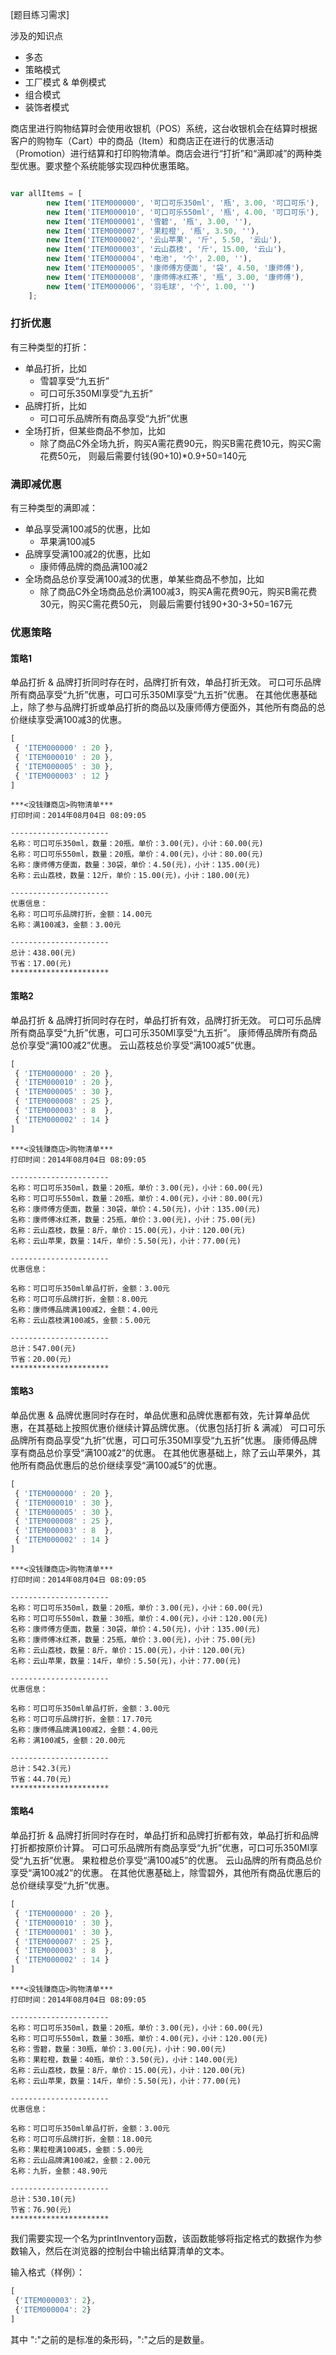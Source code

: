 [题目练习需求]

涉及的知识点

- 多态
- 策略模式
- 工厂模式 & 单例模式
- 组合模式
- 装饰者模式

商店里进行购物结算时会使用收银机（POS）系统，这台收银机会在结算时根据客户的购物车（Cart）中的商品（Item）和商店正在进行的优惠活动（Promotion）进行结算和打印购物清单。商店会进行“打折”和“满即减”的两种类型优惠。要求整个系统能够实现四种优惠策略。

```` javascript

var allItems = [
        new Item('ITEM000000', '可口可乐350ml', '瓶', 3.00, '可口可乐'),
        new Item('ITEM000010', '可口可乐550ml', '瓶', 4.00, '可口可乐'),
        new Item('ITEM000001', '雪碧', '瓶', 3.00, ''),
        new Item('ITEM000007', '果粒橙', '瓶', 3.50, ''),
        new Item('ITEM000002', '云山苹果', '斤', 5.50, '云山'),
        new Item('ITEM000003', '云山荔枝', '斤', 15.00, '云山'),
        new Item('ITEM000004', '电池', '个', 2.00, ''),
        new Item('ITEM000005', '康师傅方便面', '袋', 4.50, '康师傅'),
        new Item('ITEM000008', '康师傅冰红茶', '瓶', 3.00, '康师傅'),
        new Item('ITEM000006', '羽毛球', '个', 1.00, '')
    ];

````


### 打折优惠
有三种类型的打折：

* 单品打折，比如
    - 雪碧享受“九五折”
    - 可口可乐350Ml享受“九五折”
* 品牌打折，比如
    - 可口可乐品牌所有商品享受“九折”优惠
* 全场打折，但某些商品不参加，比如
    - 除了商品C外全场九折，购买A需花费90元，购买B需花费10元，购买C需花费50元，
      则最后需要付钱(90+10)*0.9+50=140元


### 满即减优惠
有三种类型的满即减：

* 单品享受满100减5的优惠，比如
    - 苹果满100减5
* 品牌享受满100减2的优惠，比如
    - 康师傅品牌的商品满100减2
* 全场商品总价享受满100减3的优惠，单某些商品不参加，比如
    - 除了商品C外全场商品总价满100减3，购买A需花费90元，购买B需花费30元，购买C需花费50元，
      则最后需要付钱90+30-3+50=167元

### 优惠策略

#### 策略1
单品打折 & 品牌打折同时存在时，品牌打折有效，单品打折无效。
可口可乐品牌所有商品享受“九折”优惠，可口可乐350Ml享受“九五折”优惠。
在其他优惠基础上，除了参与品牌打折或单品打折的商品以及康师傅方便面外，其他所有商品的总价继续享受满100减3的优惠。

````javascript
[
 { 'ITEM000000' : 20 },
 { 'ITEM000010' : 20 },
 { 'ITEM000005' : 30 },
 { 'ITEM000003' : 12 }
]
````

````
***<没钱赚商店>购物清单***
打印时间：2014年08月04日 08:09:05

----------------------
名称：可口可乐350ml，数量：20瓶，单价：3.00(元)，小计：60.00(元)
名称：可口可乐550ml，数量：20瓶，单价：4.00(元)，小计：80.00(元)
名称：康师傅方便面，数量：30袋，单价：4.50(元)，小计：135.00(元)
名称：云山荔枝，数量：12斤，单价：15.00(元)，小计：180.00(元)

----------------------
优惠信息：
名称：可口可乐品牌打折，金额：14.00元
名称：满100减3，金额：3.00元

----------------------
总计：438.00(元)
节省：17.00(元)
**********************
````

#### 策略2
单品打折 & 品牌打折同时存在时，单品打折有效，品牌打折无效。
可口可乐品牌所有商品享受“九折”优惠，可口可乐350Ml享受“九五折”。
康师傅品牌所有商品总价享受“满100减2”优惠。
云山荔枝总价享受“满100减5”优惠。

````javascript
[
 { 'ITEM000000' : 20 },
 { 'ITEM000010' : 20 },
 { 'ITEM000005' : 30 },
 { 'ITEM000008' : 25 },
 { 'ITEM000003' : 8  },
 { 'ITEM000002' : 14 }
]
````

````
***<没钱赚商店>购物清单***
打印时间：2014年08月04日 08:09:05

----------------------
名称：可口可乐350ml，数量：20瓶，单价：3.00(元)，小计：60.00(元)
名称：可口可乐550ml，数量：20瓶，单价：4.00(元)，小计：80.00(元)
名称：康师傅方便面，数量：30袋，单价：4.50(元)，小计：135.00(元)
名称：康师傅冰红茶，数量：25瓶，单价：3.00(元)，小计：75.00(元)
名称：云山荔枝，数量：8斤，单价：15.00(元)，小计：120.00(元)
名称：云山苹果，数量：14斤，单价：5.50(元)，小计：77.00(元)

----------------------
优惠信息：

名称：可口可乐350ml单品打折，金额：3.00元
名称：可口可乐品牌打折，金额：8.00元
名称：康师傅品牌满100减2，金额：4.00元
名称：云山荔枝满100减5，金额：5.00元

----------------------
总计：547.00(元)
节省：20.00(元)
**********************
````

#### 策略3
单品优惠 & 品牌优惠同时存在时，单品优惠和品牌优惠都有效，先计算单品优惠，在其基础上按照优惠价继续计算品牌优惠。（优惠包括打折 & 满减）
可口可乐品牌所有商品享受“九折”优惠，可口可乐350Ml享受“九五折”优惠。
康师傅品牌享有商品总价享受“满100减2”的优惠。
在其他优惠基础上，除了云山苹果外，其他所有商品优惠后的总价继续享受“满100减5”的优惠。

````javascript
[
 { 'ITEM000000' : 20 },
 { 'ITEM000010' : 30 },
 { 'ITEM000005' : 30 },
 { 'ITEM000008' : 25 },
 { 'ITEM000003' : 8  },
 { 'ITEM000002' : 14 }
]

````

````
***<没钱赚商店>购物清单***
打印时间：2014年08月04日 08:09:05

----------------------
名称：可口可乐350ml，数量：20瓶，单价：3.00(元)，小计：60.00(元)
名称：可口可乐550ml，数量：30瓶，单价：4.00(元)，小计：120.00(元)
名称：康师傅方便面，数量：30袋，单价：4.50(元)，小计：135.00(元)
名称：康师傅冰红茶，数量：25瓶，单价：3.00(元)，小计：75.00(元)
名称：云山荔枝，数量：8斤，单价：15.00(元)，小计：120.00(元)
名称：云山苹果，数量：14斤，单价：5.50(元)，小计：77.00(元)

----------------------
优惠信息：

名称：可口可乐350ml单品打折，金额：3.00元
名称：可口可乐品牌打折，金额：17.70元
名称：康师傅品牌满100减2，金额：4.00元
名称：满100减5，金额：20.00元

----------------------
总计：542.3(元)
节省：44.70(元)
**********************
````

#### 策略4
单品打折 & 品牌打折同时存在时，单品打折和品牌打折都有效，单品打折和品牌打折都按原价计算。
可口可乐品牌所有商品享受“九折”优惠，可口可乐350Ml享受“九五折”优惠。
果粒橙总价享受“满100减5”的优惠。
云山品牌的所有商品总价享受“满100减2”的优惠。
在其他优惠基础上，除雪碧外，其他所有商品优惠后的总价继续享受“九折”优惠。

````javascript
[
 { 'ITEM000000' : 20 },
 { 'ITEM000010' : 30 },
 { 'ITEM000001' : 30 },
 { 'ITEM000007' : 25 },
 { 'ITEM000003' : 8  },
 { 'ITEM000002' : 14 }
]

````

````
***<没钱赚商店>购物清单***
打印时间：2014年08月04日 08:09:05

----------------------
名称：可口可乐350ml，数量：20瓶，单价：3.00(元)，小计：60.00(元)
名称：可口可乐550ml，数量：30瓶，单价：4.00(元)，小计：120.00(元)
名称：雪碧，数量：30瓶，单价：3.00(元)，小计：90.00(元)
名称：果粒橙，数量：40瓶，单价：3.50(元)，小计：140.00(元)
名称：云山荔枝，数量：8斤，单价：15.00(元)，小计：120.00(元)
名称：云山苹果，数量：14斤，单价：5.50(元)，小计：77.00(元)

----------------------
优惠信息：

名称：可口可乐350ml单品打折，金额：3.00元
名称：可口可乐品牌打折，金额：18.00元
名称：果粒橙满100减5，金额：5.00元
名称：云山品牌满100减2，金额：2.00元
名称：九折，金额：48.90元

----------------------
总计：530.10(元)
节省：76.90(元)
**********************
````

我们需要实现一个名为printInventory函数，该函数能够将指定格式的数据作为参数输入，然后在浏览器的控制台中输出结算清单的文本。

输入格式（样例）：

````javascript
[
 {'ITEM000003': 2},
 {'ITEM000004': 2}
]
````

其中 ":"之前的是标准的条形码，":"之后的是数量。